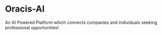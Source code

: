 # Oracis-AI
An AI Powered Platform which connects companies and individuals seeking professional opportunities!
